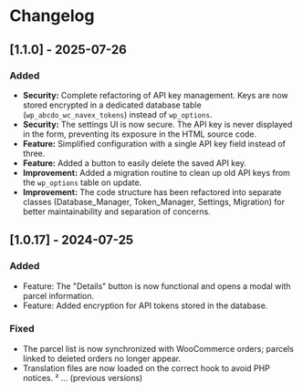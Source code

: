 # Changelog

## [1.1.0] - 2025-07-26
### Added
- **Security:** Complete refactoring of API key management. Keys are now stored encrypted in a dedicated database table (`wp_abcdo_wc_navex_tokens`) instead of `wp_options`.
- **Security:** The settings UI is now secure. The API key is never displayed in the form, preventing its exposure in the HTML source code.
- **Feature:** Simplified configuration with a single API key field instead of three.
- **Feature:** Added a button to easily delete the saved API key.
- **Improvement:** Added a migration routine to clean up old API keys from the `wp_options` table on update.
- **Improvement:** The code structure has been refactored into separate classes (Database_Manager, Token_Manager, Settings, Migration) for better maintainability and separation of concerns.

## [1.0.17] - 2024-07-25
### Added
- Feature: The "Details" button is now functional and opens a modal with parcel information.
- Feature: Added encryption for API tokens stored in the database.
### Fixed
- The parcel list is now synchronized with WooCommerce orders; parcels linked to deleted orders no longer appear.
- Translation files are now loaded on the correct hook to avoid PHP notices.
²
... (previous versions)
